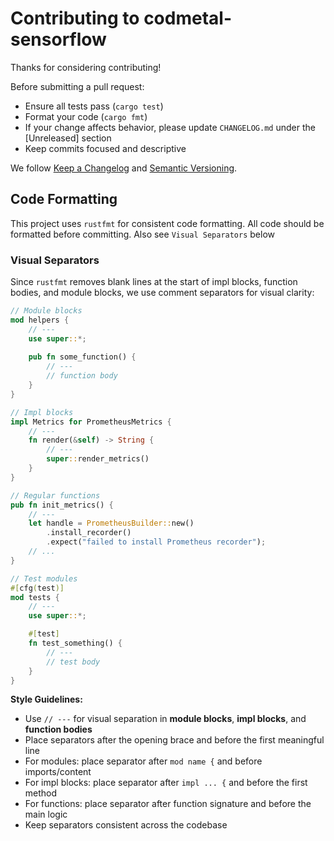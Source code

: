 # Contributing to codmetal-sensorflow

Thanks for considering contributing!

Before submitting a pull request:

- Ensure all tests pass (`cargo test`)
- Format your code (`cargo fmt`)
- If your change affects behavior, please update `CHANGELOG.md` under the [Unreleased] section
- Keep commits focused and descriptive

We follow [Keep a Changelog](https://keepachangelog.com/en/1.0.0/) and
[Semantic Versioning](https://semver.org/).

## Code Formatting

This project uses `rustfmt` for consistent code formatting. All code should be formatted before committing.  Also see `Visual Separators` below

### Visual Separators

Since `rustfmt` removes blank lines at the start of impl blocks, function bodies, and module blocks, we use comment separators for visual clarity:

```rust
// Module blocks
mod helpers {
    // ---
    use super::*;
    
    pub fn some_function() {
        // ---
        // function body
    }
}

// Impl blocks
impl Metrics for PrometheusMetrics {
    // ---
    fn render(&self) -> String {
        // ---
        super::render_metrics()
    }
}

// Regular functions
pub fn init_metrics() {
    // ---
    let handle = PrometheusBuilder::new()
        .install_recorder()
        .expect("failed to install Prometheus recorder");
    // ...
}

// Test modules
#[cfg(test)]
mod tests {
    // ---
    use super::*;

    #[test]
    fn test_something() {
        // ---
        // test body
    }
}
```

**Style Guidelines:**
- Use `// ---` for visual separation in **module blocks**, **impl blocks**, and **function bodies**
- Place separators after the opening brace and before the first meaningful line
- For modules: place separator after `mod name {` and before imports/content
- For impl blocks: place separator after `impl ... {` and before the first method
- For functions: place separator after function signature and before the main logic
- Keep separators consistent across the codebase

